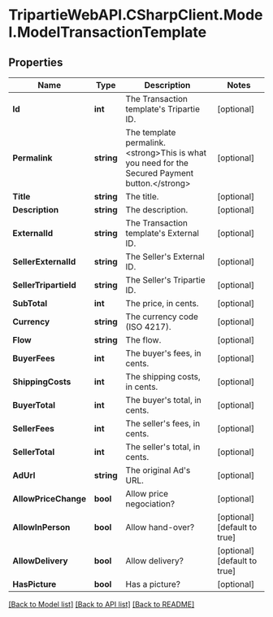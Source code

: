 
# TripartieWebAPI.CSharpClient.Model.ModelTransactionTemplate

## Properties

Name | Type | Description | Notes
------------ | ------------- | ------------- | -------------
**Id** | **int** | The Transaction template&#39;s Tripartie ID. | [optional] 
**Permalink** | **string** | The template permalink. &lt;strong&gt;This is what you need for the Secured Payment button.&lt;/strong&gt; | [optional] 
**Title** | **string** | The title. | [optional] 
**Description** | **string** | The description. | [optional] 
**ExternalId** | **string** | The Transaction template&#39;s External ID. | [optional] 
**SellerExternalId** | **string** | The Seller&#39;s External ID. | [optional] 
**SellerTripartieId** | **string** | The Seller&#39;s Tripartie ID. | [optional] 
**SubTotal** | **int** | The price, in cents. | [optional] 
**Currency** | **string** | The currency code (ISO 4217). | [optional] 
**Flow** | **string** | The flow. | [optional] 
**BuyerFees** | **int** | The buyer&#39;s fees, in cents. | [optional] 
**ShippingCosts** | **int** | The shipping costs, in cents. | [optional] 
**BuyerTotal** | **int** | The buyer&#39;s total, in cents. | [optional] 
**SellerFees** | **int** | The seller&#39;s fees, in cents. | [optional] 
**SellerTotal** | **int** | The seller&#39;s total, in cents. | [optional] 
**AdUrl** | **string** | The original Ad&#39;s URL. | [optional] 
**AllowPriceChange** | **bool** | Allow price negociation? | [optional] 
**AllowInPerson** | **bool** | Allow hand-over? | [optional] [default to true]
**AllowDelivery** | **bool** | Allow delivery? | [optional] [default to true]
**HasPicture** | **bool** | Has a picture? | [optional] 

[[Back to Model list]](../README.md#documentation-for-models)
[[Back to API list]](../README.md#documentation-for-api-endpoints)
[[Back to README]](../README.md)

